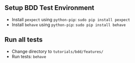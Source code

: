 ## Setup BDD Test Environment
- Install `pexpect` using `python-pip`: `sudo pip install pexpect`
- Install `behave` using `python-pip`: `sudo pip install behave`
 
## Run all tests
- Change directory to `tutorials/bdd/features/`
- Run tests: `behave`
